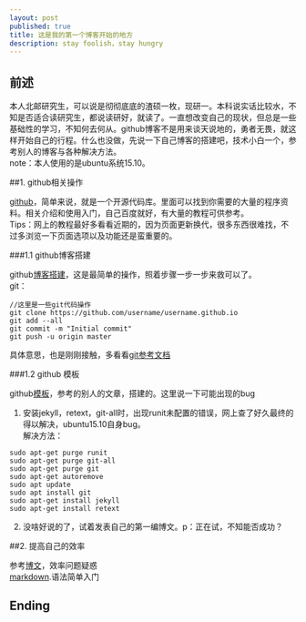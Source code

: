 ```yaml
---
layout: post
published: true
title: 这是我的第一个博客开始的地方
description: stay foolish，stay hungry
---  
```



## 前述
本人北邮研究生，可以说是彻彻底底的渣硕一枚，现研一。本科说实话比较水，不知是否适合读研究生，都说读研好，就读了。一直想改变自己的现状，但总是一些基础性的学习，不知何去何从。github博客不是用来谈天说地的，勇者无畏，就这样开始自己的行程。什么也没做，先说一下自己博客的搭建吧，技术小白一个，参考别人的博客与各种解决方法。  
note：本人使用的是ubuntu系统15.10。


##1.  github相关操作

[github](https://github.com/)，简单来说，就是一个开源代码库。里面可以找到你需要的大量的程序资料。相关介绍和使用入门，自己百度就好，有大量的教程可供参考。  
Tips：网上的教程最好多看看近期的，因为页面更新换代，很多东西很难找，不过多浏览一下页面选项以及功能还是蛮重要的。


###1.1  github博客搭建

github[博客搭建](http://blog.csdn.net/renfufei/article/details/37725057)，这是最简单的操作，照着步骤一步一步来救可以了。  
git：


    //这里是一些git代码操作  
    git clone https://github.com/username/username.github.io  
    git add --all  
    git commit -m "Initial commit"  
    git push -u origin master

具体意思，也是刚刚接触，多看看[git参考文档](http://git.oschina.net/progit/)

###1.2   github 模板

github[模板](https://github.com/yefeng22222/yefeng22222.github.io)，参考的别人的文章，搭建的。这里说一下可能出现的bug  
1. 安装jekyll，retext，git-all时，出现runit未配置的错误，网上查了好久最终的得以解决，ubuntu15.10自身bug。  
解决方法：  
```
sudo apt-get purge runit  
sudo apt-get purge git-all  
sudo apt-get purge git  
sudo apt-get autoremove  
sudo apt update  
sudo apt install git  
sudo apt-get install jekyll  
sudo apt-get install retext  
```


2. 没啥好说的了，试着发表自己的第一编博文。p：正在试，不知能否成功？


##2.  提高自己的效率

参考[博文](http://litaotao.github.io/words-to-share-with-the-young)，效率问题疑惑  
[markdown](http://www.ituring.com.cn/article/23).语法简单入门


## Ending
